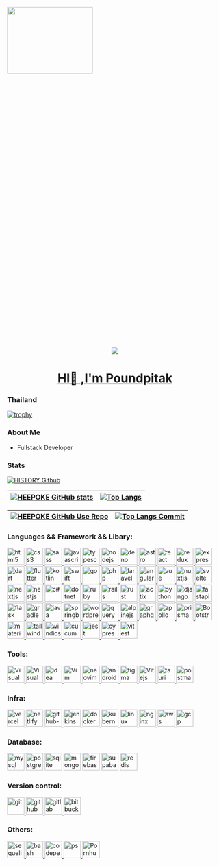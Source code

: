 <p><img height="20%"  width="200px"
 src="https://shields-io-visitor-counter.herokuapp.com/badge?page=HEEPOKE.SpoonKnife&label=View%20Profile&labelColor=000000&logo=GitHub&logoColor=FFFFFF&color=blue" />
</p>
<p align="center" width="700" height="85"><img src="https://i.idol.st/u/activities/m3Z8djnm31GFmyKdIFa9DFqUODdIug.gif"></p>
<p><a href="https://github.com/HEEPOKE"><h1 align="center">HI👋 ,I'm Poundpitak</h1></a></p>

<h3>Thailand</h3>

[![trophy](https://github-profile-trophy.vercel.app/?username=HEEPOKE&theme=radical&column=7&margin-w=15&margin-h=15)]()

### About Me
- Fullstack Developer

### Stats
[![HISTORY Github](https://github-readme-streak-stats.herokuapp.com?user=HEEPOKE&theme=neon-dark&hide_border=false&mode=weekly)](https://github.com/HEEPOKE/HEEPOKE)


|  [![HEEPOKE GitHub stats](https://github-readme-stats.vercel.app/api?username=HEEPOKE&hide_title=true&hide_border=true&show_icons=true&include_all_commits=true&count_private=true&line_height=21&text_color=000&icon_color=000&bg_color=0,ea6161,ffc64d,fffc4d,52fa5a&theme=graywhite)](https://github.com/HEEPOKE/HEEPOKE) | [![Top Langs](https://github-readme-stats.vercel.app/api/top-langs/?username=HEEPOKE&layout=compact&langs_count=10&hide=html,css,scss,less,Hack,shell,batchfile,kotlin,javascript&exclude_repo=comp426,Redventures-Movie-Quotes&text_color=000&icon_color=fff&bg_color=0,52fa5a,4dfcff,c64dff&theme=graywhite)](https://github.com/HEEPOKE/HEEPOKE)   |
| ------------- | ------------- |


|  [![HEEPOKE GitHub Use Repo](https://github-profile-summary-cards.vercel.app/api/cards/repos-per-language?username=HEEPOKE&theme=github_dark&count_private=true)](https://github.com/HEEPOKE/HEEPOKE) | [![Top Langs Commit](https://github-profile-summary-cards.vercel.app/api/cards/most-commit-language?username=HEEPOKE&theme=github_dark)](https://github.com/HEEPOKE)  |
| ------------- | ------------- |


### Languages && Framework && Libary:
<p align="left">
<a href="https://www.w3.org/html/" target="_blank"> 
  <img src="https://skillicons.dev/icons?i=html" alt="html5" width="40" height="40"/> 
</a> 
<a href="https://www.w3schools.com/css/" target="_blank">
  <img src="https://skillicons.dev/icons?i=css" alt="css3" width="40" height="40"/>
</a>
<a href="https://sass-lang.com" target="_blank">
  <img src="https://skillicons.dev/icons?i=sass" alt="sass" width="40" height="40"/>
</a>
<a href="https://developer.mozilla.org/en-US/docs/Web/JavaScript" target="_blank">
  <img src="https://skillicons.dev/icons?i=js" alt="javascript" width="40" height="40"/> 
</a> 
<a href="https://www.typescriptlang.org/" target="_blank">
  <img src="https://skillicons.dev/icons?i=ts" alt="typescript" width="40" height="40"/> 
</a> 
<a href="https://nodejs.org" target="_blank"> 
  <img src="https://skillicons.dev/icons?i=nodejs" alt="nodejs" width="40" height="40"/> 
</a> 
<a href="https://deno.land" target="_blank"> 
  <img src="https://skillicons.dev/icons?i=deno" alt="deno" width="40" height="40"/> 
</a>
<a href="https://astro.build" target="_blank"> 
  <img src="https://skillicons.dev/icons?i=astro" alt="astro" width="40" height="40"/> 
</a>
<a href="https://reactjs.org/" target="_blank">
  <img src="https://skillicons.dev/icons?i=react" alt="react" width="40" height="40"/> 
</a> 
<a href="https://redux.js.org" target="_blank">
  <img src="https://skillicons.dev/icons?i=redux" alt="redux" width="40" height="40"/> 
</a> 
<a href="https://expressjs.com/" target="_blank"> 
  <img src="https://skillicons.dev/icons?i=express" alt="express" width="40" height="40"/> 
</a> 
<a href="https://dart.dev" target="_blank"> 
  <img src="https://skillicons.dev/icons?i=dart" alt="dart" width="40" height="40"/> 
</a>
<a href="https://flutter.dev" target="_blank"> 
  <img src="https://skillicons.dev/icons?i=flutter" alt="flutter" width="40" height="40"/> 
</a>
<a href="https://kotlinlang.org" target="_blank"> 
  <img src="https://skillicons.dev/icons?i=kotlin" alt="kotlin" width="40" height="40"/> 
</a> 
<a href="https://www.swift.org/documentation/" target="_blank"> 
  <img src="https://skillicons.dev/icons?i=swift" alt="swift" width="40" height="40"/> 
</a> 
<a href="https://golang.org" target="_blank">
  <img src="https://skillicons.dev/icons?i=go" alt="go" width="40" height="40"/> 
</a> 
<a href="https://www.php.net/" target="_blank"> 
  <img src="https://skillicons.dev/icons?i=php" alt="php" width="" height="40"/>
</a>
<a href="https://laravel.com/" target="_blank"> 
  <img src="https://skillicons.dev/icons?i=laravel" alt="laravel" width="40" height="40"/>
</a>
<a href="https://angular.io/" target="_blank">
  <img src="https://skillicons.dev/icons?i=angular" alt="angular" width="40" height="40"/>
</a>
<a href="https://vuejs.org/" target="_blank">
  <img src="https://skillicons.dev/icons?i=vue" alt="vue" width="40" height="40"/>
</a>
<a href="https://nuxtjs.org/" target="_blank">
  <img src="https://skillicons.dev/icons?i=nuxtjs" alt="nuxtjs" width="40" height="40"/>
</a>
<a href="https://svelte.dev/docs" target="_blank">
  <img src="https://skillicons.dev/icons?i=svelte" alt="svelte" width="40" height="40" />
</a>
<a href="https://nextjs.org" target="_blank">
  <img src="https://skillicons.dev/icons?i=nextjs" alt="nextjs" width="40" height="40"/>
</a>
<a href="https://nestjs.com" target="_blank">
  <img src="https://skillicons.dev/icons?i=nestjs" alt="nestjs" width="40" height="40"/>
</a>
<a href="https://learn.microsoft.com/en-us/dotnet/csharp/" target="_blank">
  <img src="https://skillicons.dev/icons?i=cs" alt="c#" width="40" height="40"/>
</a>
<a href="https://dotnet.microsoft.com/en-us/" target="_blank">
  <img src="https://skillicons.dev/icons?i=dotnet" alt="dotnet" width="40" height="40"/>
</a>
<a href="https://www.ruby-lang.org/en/" target="_blank">
  <img src="https://skillicons.dev/icons?i=ruby" alt="ruby" width="40" height="40"/>
</a>
<a href="https://rubyonrails.org/" target="_blank">
  <img src="https://skillicons.dev/icons?i=rails" alt="rails" width="40" height="40"/>
</a>
<a href="https://www.rust-lang.org/" target="_blank">
  <img src="https://skillicons.dev/icons?i=rust" alt="rust" width="40" height="40"/>
</a>
<a href="https://actix.rs" target="_blank">
  <img src="https://skillicons.dev/icons?i=actix" alt="actix" width="40" height="40"/>
</a>
<a href="https://www.python.org" target="_blank">
  <img src="https://skillicons.dev/icons?i=py" alt="python" width="40" height="40"/>
</a>
<a href="https://www.djangoproject.com" target="_blank">
  <img src="https://skillicons.dev/icons?i=django" alt="django" width="40" height="40"/>
</a>
<a href="https://fastapi.tiangolo.com" target="_blank">
  <img src="https://skillicons.dev/icons?i=fastapi" alt="fastapi" width="40" height="40"/>
</a>
<a href="https://palletsprojects.com/p/flask/" target="_blank">
  <img src="https://skillicons.dev/icons?i=flask" alt="flask" width="40" height="40"/>
</a>
<a href="https://gradle.org" target="_blank">
  <img src="https://skillicons.dev/icons?i=gradle" alt="gradle" width="40" height="40"/>
</a>
<a href="hhttps://www.java.com/en/" target="_blank">
  <img src="https://skillicons.dev/icons?i=java" alt="java" width="40" height="40"/>
</a>
<a href="https://spring.io" target="_blank">
  <img src="https://skillicons.dev/icons?i=spring" alt="springboot" width="40" height="40"/>
</a>
<!-- <a href="https://www.scala-lang.org" target="_blank">
  <img src="https://skillicons.dev/icons?i=scala" alt="scala" width="40" height="40"/>
</a> -->
<a href="https://wordpress.com/hosting/?aff=15767&cid=1654213&cmp_id=11549382845&adg_id=111353876614&kwd=wordpress&device=c&gclid=Cj0KCQjw27mhBhC9ARIsAIFsETGpPLZi6jDh_E3AvqsSmDfsLVmrDYegg0nFfsCkkaZy7ajwlar2mcgaApD_EALw_wcB" target="_blank">
  <img src="https://skillicons.dev/icons?i=wordpress" alt="wordpress" width="40" height="40"/>
</a>
<a href="https://jquery.com" target="_blank">
  <img src="https://skillicons.dev/icons?i=jquery" alt="jquery" width="40" height="40"/>
</a>
<a href="https://alpinejs.dev" target="_blank">
  <img src="https://skillicons.dev/icons?i=alpinejs" alt="alpinejs" width="40" height="40"/>
</a>
<a href="https://graphql.org" target="_blank">
 <img src="https://skillicons.dev/icons?i=graphql" alt="graphql" width="40" height="40"/>
</a>    
<a href="https://www.apollographql.com" target="_blank">
 <img src="https://skillicons.dev/icons?i=apollo" alt="apollo" width="40" height="40"/>
</a>    
<a href="https://www.prisma.io/" target="_blank">
 <img src="https://skillicons.dev/icons?i=prisma" alt="prisma" width="40" height="40"/>
</a>
<a href="https://getbootstrap.com/" target="_blank">
 <img src="https://skillicons.dev/icons?i=bootstrap" alt="Bootstrap" width="40" height="40"/>
</a>
<a href="#">
 <img src="https://skillicons.dev/icons?i=materialui" alt="materialui" width="40" height="40"/>
</a>
<a href="https://tailwindcss.com" target="_blank">
 <img src="https://skillicons.dev/icons?i=tailwind" alt="tailwind css" width="40" height="40"/>
</a>
<a href="https://windicss.org" target="_blank">
 <img src="https://skillicons.dev/icons?i=windicss" alt="windicss" width="40" height="40"/>
</a>
<a href="https://cucumber.io" target="_blank">
  <img src="https://skillicons.dev/icons?i=gherkin" alt="cucumber" width="40" height="40"/>
</a>
<a href="https://jestjs.io" target="_blank">
 <img src="https://skillicons.dev/icons?i=jest" alt="jest" width="40" height="40"/>
</a>
<a href="https://www.cypress.io" target="_blank">
 <img src="https://res.cloudinary.com/crunchbase-production/image/upload/c_lpad,f_auto,q_auto:eco,dpr_1/q1cwqhahz7jbtfzalznd" alt="cypress" width="40" height="40"/>
<a href="https://vitest.dev" target="_blank">
 <img src="https://user-images.githubusercontent.com/11247099/145112184-a9ff6727-661c-439d-9ada-963124a281f7.png" alt="vitest" width="40" height="40"/>
</a>
  

### Tools:
<p align="left">
<a href="https://code.visualstudio.com/" target="_blank">
  <img src="https://skillicons.dev/icons?i=vscode" alt="Visual Studio Code" width="40" height="40"/>
</a>
<a href="https://visualstudio.microsoft.com/" target="_blank">
  <img src="https://skillicons.dev/icons?i=visualstudio" alt="Visual Studio" width="40" height="40"/>
</a>
<a href="https://www.jetbrains.com/idea/" target="_blank">
  <img src="https://skillicons.dev/icons?i=idea" alt="idea" width="40" height="40"/>
</a>
<a href="https://www.vim.org/" target="_blank">
  <img src="https://skillicons.dev/icons?i=vim" alt="Vim" width="40" height="40"/>
</a>
<a href="https://neovim.io" target="_blank">
  <img src="https://skillicons.dev/icons?i=neovim" alt="neovim" width="40" height="40"/>
</a>
<a href="https://developer.android.com/studiogclid=CjwKCAjw5P2aBhAlEiwAAdY7dIazi1LpIsZoMRLFanlek4dCt9rToVB83PBp8jMXrygbnJaM5QunxoCnm8QAvD_BwE&gclsrc=aw.ds" target="_blank">
  <img src="https://skillicons.dev/icons?i=androidstudio" alt="android studio" width="40" height="40"/>
</a>
<a href="https://www.figma.com/" target="_blank">
  <img src="https://skillicons.dev/icons?i=figma" alt="figma" width="40" height="40"/>
</a>
<a href="https://vitejs.dev/" target="_blank">
  <img src="https://skillicons.dev/icons?i=vite" alt="Vitejs" width="40" height="40"/>
</a>
<a href="https://tauri.app/" target="_blank">
 <img src="https://skillicons.dev/icons?i=tauri" alt="tauri" width="40" height="40"/>
</a>
<a href="https://www.postman.com/downloads/" target="_blank">
 <img src="https://skillicons.dev/icons?i=postman" alt="postman" width="40" height="40"/>
</a>
</p>
  
### Infra:
<p align="left">
<a href="https://vercel.com/dashboard" target="_blank">
  <img src="https://skillicons.dev/icons?i=vercel" alt="vercel" width="40" height="40"/>
</a>
<a href="https://www.netlify.com" target="_blank">
  <img src="https://skillicons.dev/icons?i=netlify" alt="netlify" width="40" height="40"/>
</a>
<a href="#" target="_blank"> 
  <img src="https://skillicons.dev/icons?i=githubactions" alt="github-action" width="40" height="40"/> 
</a> 
<a href="https://www.jenkins.io" target="_blank"> 
  <img src="https://skillicons.dev/icons?i=jenkins" alt="jenkins" width="40" height="40"/> 
</a>
<a href="https://www.docker.com" target="_blank">
  <img src="https://skillicons.dev/icons?i=docker" alt="docker" width="40" height="40"/>
</a>
<a href="https://kubernetes.io" target="_blank"> 
  <img src="https://skillicons.dev/icons?i=kubernetes" alt="kubernetes" width="40" height="40"/> 
</a>
<a href="https://www.linux.org" target="_blank">
  <img src="https://skillicons.dev/icons?i=linux" alt="linux" width="40" height="40"/>
</a>
<a href="https://www.nginx.com" target="_blank">
  <img src="https://skillicons.dev/icons?i=nginx" alt="nginx" width="40" height="40"/>
</a>
<a href="https://aws.amazon.com/" target="_blank">
  <img src="https://skillicons.dev/icons?i=aws" alt="aws" width="40" height="40"/>
</a>
<a href="https://cloud.google.com" target="_blank">
  <img src="https://skillicons.dev/icons?i=gcp" alt="gcp" width="40" height="40"/>
</a>
</p>
  
### Database:
<p align="left">
<a href="https://www.mysql.com/" target="_blank"> 
  <img src="https://skillicons.dev/icons?i=mysql" alt="mysql" width="40" height="40"/> 
</a>
<a href="https://www.postgresql.org/" target="_blank"> 
  <img src="https://skillicons.dev/icons?i=postgres" alt="postgresql" width="40" height="40"/> 
</a>
<a href="https://www.sqlite.org/index.html" target="_blank"> 
  <img src="https://skillicons.dev/icons?i=sqlite" alt="sqlite" width="40" height="40"/> 
</a>
<a href="https://www.mongodb.com/" target="_blank"> 
  <img src="https://skillicons.dev/icons?i=mongodb" alt="mongodb" width="40" height="40"/> 
</a> 
<a href="https://firebase.google.com/?gclid=CjwKCAjw2OiaBhBSEiwAh2ZSP1irVhummuSs_j_VgKC6RMV4m_qFNeuvBxAjONmAHVggYiWgeKVRoCZsYQAvD_BwE&gclsrc=aw.ds" target="_blank">
  <img src="https://skillicons.dev/icons?i=firebase" alt="firebase" width="40" height="40"/>
</a>
<a href="https://supabase.com/" target="_blank">
  <img src="https://skillicons.dev/icons?i=supabase" alt="supabase" width="40" height="40"/>
</a>
<a href="https://redis.io" target="_blank">
  <img src="https://skillicons.dev/icons?i=redis" alt="redis" width="40" height="40"/>
</a>

### Version control:
<p align="left">
<a href="https://git-scm.com/" target="_blank">
  <img src="https://skillicons.dev/icons?i=git" alt="git" width="40" height="40"/>
</a>
<a href="https://github.com/" target="_blank">
  <img src="https://skillicons.dev/icons?i=github" alt="github" width="40" height="40"/>
</a>
<a href="https://about.gitlab.com/" target="_blank">
  <img src="https://skillicons.dev/icons?i=gitlab" alt="gitlab" width="40" height="40"/>
</a>
<a href="https://bitbucket.org/product?&aceid=&adposition=&adgroup=92266811677&campaign=9122400134&creative=414680965838&device=c&keyword=bitbucket&matchtype=e&network=g&placement=&ds_kids=p51241933832&ds_e=GOOGLE&ds_eid=700000001551985&ds_e1=GOOGLE&gclid=Cj0KCQjwqoibBhDUARIsAH2OpWgUfj9g4KHs9H3vcgmoYEvrJ68HtlaFHQLsNtq8UmLV-A59I0OHSs4aAvZOEALw_wcB&gclsrc=aw.ds" target="_blank">
  <img src="https://upload.wikimedia.org/wikipedia/commons/thumb/0/0e/Bitbucket-blue-logomark-only.svg/750px-Bitbucket-blue-logomark-only.svg.png?20190310101817" alt="bitbucket" width="40" height="40"/>
</a>
</p>

### Others:
<p align="left">
<a href="https://sequelize.org/" target="_blank">
  <img src="https://skillicons.dev/icons?i=sequelize" alt="sequelize" width="40" height="40"/>
</a>
<a href="#" target="_blank">
  <img src="https://skillicons.dev/icons?i=bash" alt="bash" width="40" height="40"/>
</a>
<a href="https://codepen.io" target="_blank">
  <img src="https://skillicons.dev/icons?i=codepen" alt="codepen" width="40" height="40"/>
</a>
<a href="https://www.adobe.com/th_th/products/photoshop/landpa.html?gclid=Cj0KCQjwhY-aBhCUARIsALNIC07e7QchCdpUEbUwz1Y7Yxs9fuATrswZydyESYmh6VoLtrOwluKFsMkaAgDaEALw_wcB&sdid=Z662FWNM&mv=search&ef_id=Cj0KCQjwhY-aBhCUARIsALNIC07e7QchCdpUEbUwz1Y7Yxs9fuATrswZydyESYmh6VoLtrOwluKFsMkaAgDaEALw_wcB:G:s&s_kwcid=AL!3085!3!469963249343!e!!g!!photoshop!11255868602!109251042654" target="_blank">
  <img src="https://skillicons.dev/icons?i=ps" alt="ps" width="40" height="40"/>
</a>
<a href="wwww.pornhub.com" target="_blank">
  <img src="https://raw.githubusercontent.com/dudkinox/dudkinox/main/img/Pornhub-logo-circle.png" alt="Pornhub" width="40" height="40"/>
</a>
</p>
